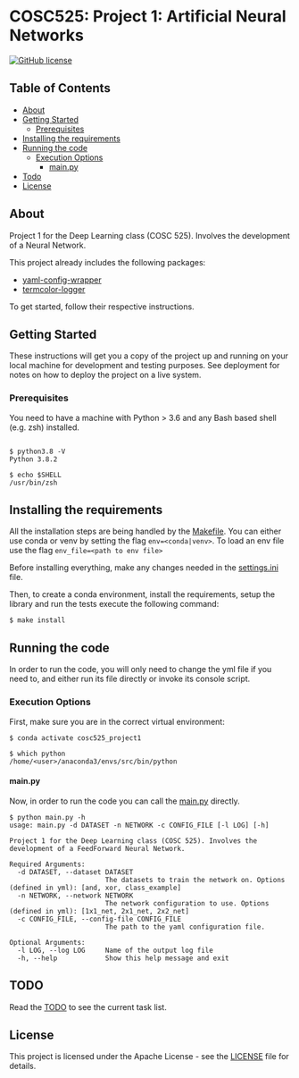 # COSC525: Project 1: Artificial Neural Networks

[![GitHub license](https://img.shields.io/badge/license-Apache-blue.svg)](
https://github.com/drkostas/COSC525-Project1/blob/master/LICENSE)

## Table of Contents

+ [About](#about)
+ [Getting Started](#getting_started)
    + [Prerequisites](#prerequisites)
+ [Installing the requirements](#installing)
+ [Running the code](#run_locally)
    + [Execution Options](#execution_options)
        + [main.py](#src_main)
+ [Todo](#todo)
+ [License](#license)

## About <a name = "about"></a>

Project 1 for the Deep Learning class (COSC 525). Involves the development of a Neural
Network.

This project already includes the following packages:

- [yaml-config-wrapper](https://pypi.org/project/yaml-config-wrapper/)
- [termcolor-logger](https://pypi.org/project/termcolor-logger/)

To get started, follow their respective instructions.

## Getting Started <a name = "getting_started"></a>

These instructions will get you a copy of the project up and running on your local machine for
development and testing purposes. See deployment for notes on how to deploy the project on a live
system.

### Prerequisites <a name = "prerequisites"></a>

You need to have a machine with Python > 3.6 and any Bash based shell (e.g. zsh) installed.

```ShellSession

$ python3.8 -V
Python 3.8.2

$ echo $SHELL
/usr/bin/zsh

```

## Installing the requirements <a name = "installing"></a>

All the installation steps are being handled by the [Makefile](Makefile). You can either use conda or
venv by setting the flag `env=<conda|venv>`. To load an env file use the
flag `env_file=<path to env file>`

Before installing everything, make any changes needed in the [settings.ini](settings.ini) file.

Then, to create a conda environment, install the requirements, setup the library and run the tests
execute the following command:

```ShellSession
$ make install
```

## Running the code <a name = "run_locally"></a>

In order to run the code, you will only need to change the yml file if you need to, and either run its
file directly or invoke its console script.

### Execution Options <a name = "execution_options"></a>

First, make sure you are in the correct virtual environment:

```ShellSession
$ conda activate cosc525_project1

$ which python
/home/<user>/anaconda3/envs/src/bin/python

```

#### main.py <a name = "src_main"></a>

Now, in order to run the code you can call the [main.py](main.py)
directly.

```ShellSession
$ python main.py -h
usage: main.py -d DATASET -n NETWORK -c CONFIG_FILE [-l LOG] [-h]

Project 1 for the Deep Learning class (COSC 525). Involves the development of a FeedForward Neural Network.

Required Arguments:
  -d DATASET, --dataset DATASET
                        The datasets to train the network on. Options (defined in yml): [and, xor, class_example]
  -n NETWORK, --network NETWORK
                        The network configuration to use. Options (defined in yml): [1x1_net, 2x1_net, 2x2_net]
  -c CONFIG_FILE, --config-file CONFIG_FILE
                        The path to the yaml configuration file.

Optional Arguments:
  -l LOG, --log LOG     Name of the output log file
  -h, --help            Show this help message and exit
```

## TODO <a name = "todo"></a>

Read the [TODO](TODO.md) to see the current task list.

## License <a name = "license"></a>

This project is licensed under the Apache License - see the [LICENSE](LICENSE) file for details.
